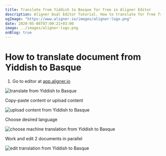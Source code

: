 ```yaml
---
title: Translate from Yiddish to Basque for free in Aligner Editor
description: Aligner Dual Editor Tutorial. How to translate for free from Yiddish to Basque. Aligner is multilingual document management platform. 
ogImage: "https://www.aligner.io/images/aligner-logo.png"
date: 2020-05-06T07:09:21+03:00
image: ../images/aligner-logo.png
onBlog: true
---
```


# How to translate document from Yiddish to Basque

1. Go to editor at [app.aligner.io](https://app.aligner.io "Aligner App web page")

![translate from Yiddish to Basque](../aligner-blank-editor.png "translate from Yiddish to Basque")

Copy-paste content or upload content

![upload content from Yiddish to Basque](../aligner-uploaded-document.png "upload content from Yiddish to Basque")

Choose desired language

![choose machine translation from Yiddish to Basque](../aligner-language-dropdown.png "choose machine translation from Yiddish to Basque")

Work and edit 2 documents in parallel

![edit translation from Yiddish to Basque](../aligner-double-sitded-editor.png "edit translation from Yiddish to Basque")

